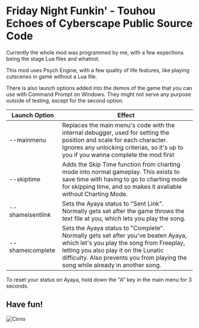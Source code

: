 # Friday Night Funkin' - Touhou Echoes of Cyberscape Public Source Code

Currently the whole mod was programmed by me, with a few expections being the stage Lua files and whatnot.

This mod uses Psych Engine, with a few quality of life features, like playing cutscenes in game without a Lua file.

There is also launch options added into the demos of the game that you can use with Command Prompt on Windows. They might not serve any purpose outside of testing, except for the second option.

| Launch Option | Effect |
| ------------- | ------ |
| --mainmenu | Replaces the main menu's code with the internal debugger, used for setting the position and scale for each character. Ignores any unlocking criterias, so it's up to you if you wanna complete the mod first |
| --skiptime | Adds the Skip Time function from charting mode into normal gameplay. This exists to save time with having to go to charting mode for skipping time, and so makes it avaliable without Charting Mode. |
| --shameisentlink | Sets the Ayaya status to "Sent Link". Normally gets set after the game throws the text file at you, which lets you play the song.|
| --shameicomplete | Sets the Ayaya status to "Complete". Normally gets set after you've beaten Ayaya, which let's you play the song from Freeplay, letting you also play it on the Lunatic difficulty. Also prevents you from playing the song while already in another song. |

To reset your status on Ayaya, hold down the "A" key in the main menu for 3 seconds.

## Have fun!

![Cirno](https://media.discordapp.net/attachments/1116023413048365068/1138560774353199385/cirno.png)
